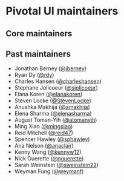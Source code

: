 # Pivotal UI maintainers

## Core maintainers

## Past maintainers

* Jonathan Berney ([@jberney](https://github.com/jberney))
* Ryan Dy ([@rdy](https://github.com/rdy))
* Charles Hansen ([@charleshansen](https://github.com/charleshansen))
* Stephane Jolicoeur ([@sjolicoeur](https://github.com/sjolicoeur))
* Elana Koren ([@elanakoren](https://github.com/elanakoren))
* Steven Locke ([@StevenLocke](https://github.com/StevenLocke))
* Anushka Makhija ([@amakhija](https://github.com/amakhija))
* Elena Sharma ([@elenasharma](https://github.com/elenasharma))
* August Toman-Yih ([@atomanyih](https://github.com/atomanyih))
* Ming Xiao ([@mingxiao](https://github.com/mingxiao))
* Reid Mitchell ([@reid47](https://github.com/reid47))
* Spencer Hawley ([@sphawley](https://github.com/sphawley))
* Ana Nelson ([@anaclair](https://github.com/anaclair))
* Kenny Wang ([@kennyw12](https://github.com/kennyw12))
* Nick Guerette ([@nguerette](https://github.com/nguerette))
* Sarah Weinstein ([@sweinstein22](https://github.com/sweinstein22))
* Weyman Fung ([@weymanf](https://github.com/weymanf))
